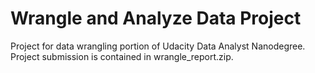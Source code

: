 # Wrangle and Analyze Data Project

Project for data wrangling portion of Udacity Data Analyst Nanodegree. Project submission is contained in wrangle_report.zip.
